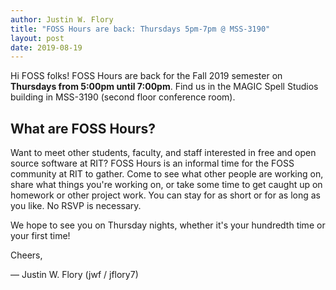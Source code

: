 ```yaml
---
author: Justin W. Flory
title: "FOSS Hours are back: Thursdays 5pm-7pm @ MSS-3190"
layout: post
date: 2019-08-19
---
```


Hi FOSS folks!
FOSS Hours are back for the Fall 2019 semester on **Thursdays from 5:00pm until 7:00pm**.
Find us in the MAGIC Spell Studios building in MSS-3190 (second floor conference room).


## What are FOSS Hours?

Want to meet other students, faculty, and staff interested in free and open source software at RIT?
FOSS Hours is an informal time for the FOSS community at RIT to gather.
Come to see what other people are working on, share what things you're working on, or take some time to get caught up on homework or other project work.
You can stay for as short or for as long as you like.
No RSVP is necessary.

We hope to see you on Thursday nights, whether it's your hundredth time or your first time!


Cheers,

— Justin W. Flory (jwf / jflory7)
